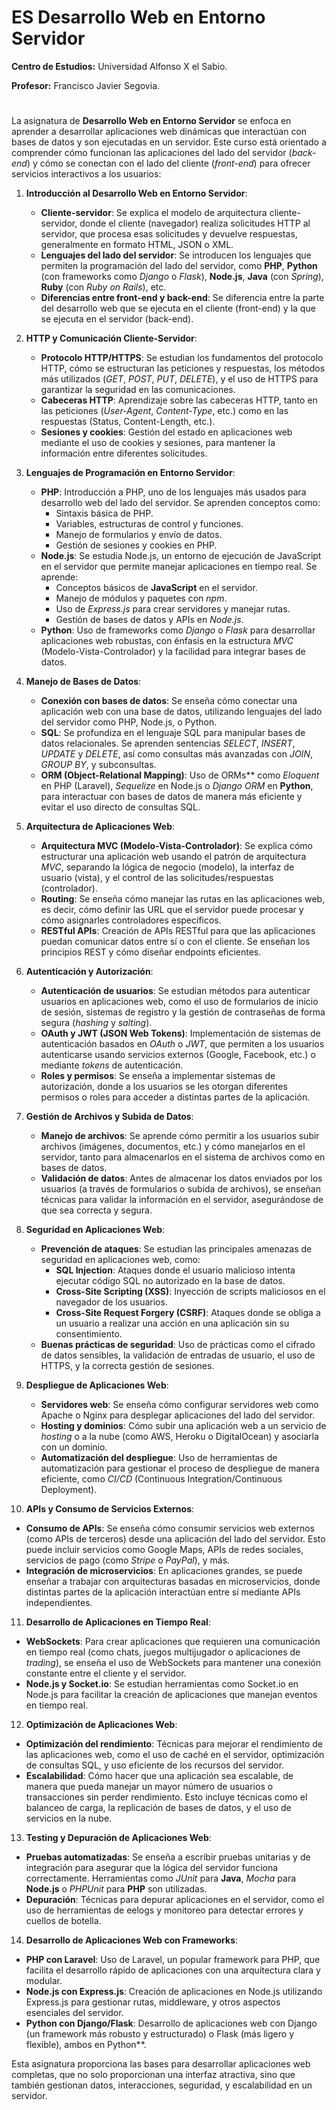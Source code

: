 # ES Desarrollo Web en Entorno Servidor

**Centro de Estudios:**  Universidad Alfonso X el Sabio.

**Profesor:** Francisco Javier Segovia.
#
La asignatura de **Desarrollo Web en Entorno Servidor** se enfoca en aprender a desarrollar aplicaciones web dinámicas que interactúan con bases de datos y son ejecutadas en un servidor. Este curso está orientado a comprender cómo funcionan las aplicaciones del lado del servidor (*back-end*) y cómo se conectan con el lado del cliente (*front-end*) para ofrecer servicios interactivos a los usuarios:

1. **Introducción al Desarrollo Web en Entorno Servidor**:

   - **Cliente-servidor**: Se explica el modelo de arquitectura cliente-servidor, donde el cliente (navegador) realiza solicitudes HTTP al servidor, que procesa esas solicitudes y devuelve respuestas, generalmente en formato HTML, JSON o XML.
   - **Lenguajes del lado del servidor**: Se introducen los lenguajes que permiten la programación del lado del servidor, como **PHP**, **Python** (con frameworks como *Django* o *Flask*), **Node.js**, **Java** (con *Spring*), **Ruby** (con *Ruby on Rails*), etc.
   - **Diferencias entre front-end y back-end**: Se diferencia entre la parte del desarrollo web que se ejecuta en el cliente (front-end) y la que se ejecuta en el servidor (back-end).

2. **HTTP y Comunicación Cliente-Servidor**:
   - **Protocolo HTTP/HTTPS**: Se estudian los fundamentos del protocolo HTTP, cómo se estructuran las peticiones y respuestas, los métodos más utilizados (*GET*, *POST*, *PUT*, *DELETE*), y el uso de HTTPS para garantizar la seguridad en las comunicaciones.
   - **Cabeceras HTTP**: Aprendizaje sobre las cabeceras HTTP, tanto en las peticiones (*User-Agent*, *Content-Type*, etc.) como en las respuestas (Status, Content-Length, etc.).
   - **Sesiones y cookies**: Gestión del estado en aplicaciones web mediante el uso de cookies y sesiones, para mantener la información entre diferentes solicitudes.

3. **Lenguajes de Programación en Entorno Servidor**:
   - **PHP**: Introducción a PHP, uno de los lenguajes más usados para desarrollo web del lado del servidor. Se aprenden conceptos como:
     - Sintaxis básica de PHP.
     - Variables, estructuras de control y funciones.
     - Manejo de formularios y envío de datos.
     - Gestión de sesiones y cookies en PHP.
   - **Node.js**: Se estudia Node.js, un entorno de ejecución de JavaScript en el servidor que permite manejar aplicaciones en tiempo real. Se aprende:
     - Conceptos básicos de **JavaScript** en el servidor.
     - Manejo de módulos y paquetes con *npm*.
     - Uso de *Express.js* para crear servidores y manejar rutas.
     - Gestión de bases de datos y APIs en *Node.js*.
   - **Python**: Uso de frameworks como *Django* o *Flask* para desarrollar aplicaciones web robustas, con énfasis en la estructura *MVC* (Modelo-Vista-Controlador) y la facilidad para integrar bases de datos.

4. **Manejo de Bases de Datos**:
   - **Conexión con bases de datos**: Se enseña cómo conectar una aplicación web con una base de datos, utilizando lenguajes del lado del servidor como PHP, Node.js, o Python.
   - **SQL**: Se profundiza en el lenguaje SQL para manipular bases de datos relacionales. Se aprenden sentencias *SELECT*, *INSERT*, *UPDATE* y *DELETE*, así como consultas más avanzadas con *JOIN*, *GROUP BY*, y subconsultas.
   - **ORM (Object-Relational Mapping)**: Uso de ORMs** como *Eloquent* en PHP (Laravel), *Sequelize* en Node.js o *Django ORM* en **Python**, para interactuar con bases de datos de manera más eficiente y evitar el uso directo de consultas SQL.

5. **Arquitectura de Aplicaciones Web**:
   - **Arquitectura MVC (Modelo-Vista-Controlador)**: Se explica cómo estructurar una aplicación web usando el patrón de arquitectura *MVC*, separando la lógica de negocio (modelo), la interfaz de usuario (vista), y el control de las solicitudes/respuestas (controlador).
   - **Routing**: Se enseña cómo manejar las rutas en las aplicaciones web, es decir, cómo definir las URL que el servidor puede procesar y cómo asignarles controladores específicos.
   - **RESTful APIs**: Creación de APIs RESTful para que las aplicaciones puedan comunicar datos entre sí o con el cliente. Se enseñan los principios REST y cómo diseñar endpoints eficientes.

6. **Autenticación y Autorización**:
   - **Autenticación de usuarios**: Se estudian métodos para autenticar usuarios en aplicaciones web, como el uso de formularios de inicio de sesión, sistemas de registro y la gestión de contraseñas de forma segura (*hashing* y *salting*).
   - **OAuth y JWT (JSON Web Tokens)**: Implementación de sistemas de autenticación basados en *OAuth* o *JWT*, que permiten a los usuarios autenticarse usando servicios externos (Google, Facebook, etc.) o mediante *tokens* de autenticación.
   - **Roles y permisos**: Se enseña a implementar sistemas de autorización, donde a los usuarios se les otorgan diferentes permisos o roles para acceder a distintas partes de la aplicación.

7. **Gestión de Archivos y Subida de Datos**:
   - **Manejo de archivos**: Se aprende cómo permitir a los usuarios subir archivos (imágenes, documentos, etc.) y cómo manejarlos en el servidor, tanto para almacenarlos en el sistema de archivos como en bases de datos.
   - **Validación de datos**: Antes de almacenar los datos enviados por los usuarios (a través de formularios o subida de archivos), se enseñan técnicas para validar la información en el servidor, asegurándose de que sea correcta y segura.

8. **Seguridad en Aplicaciones Web**:
   - **Prevención de ataques**: Se estudian las principales amenazas de seguridad en aplicaciones web, como:
     - **SQL Injection**: Ataques donde el usuario malicioso intenta ejecutar código SQL no autorizado en la base de datos.
     - **Cross-Site Scripting (XSS)**: Inyección de scripts maliciosos en el navegador de los usuarios.
     - **Cross-Site Request Forgery (CSRF)**: Ataques donde se obliga a un usuario a realizar una acción en una aplicación sin su consentimiento.
   - **Buenas prácticas de seguridad**: Uso de prácticas como el cifrado de datos sensibles, la validación de entradas de usuario, el uso de HTTPS, y la correcta gestión de sesiones.

9. **Despliegue de Aplicaciones Web**:
   - **Servidores web**: Se enseña cómo configurar servidores web como Apache o Nginx para desplegar aplicaciones del lado del servidor.
   - **Hosting y dominios**: Cómo subir una aplicación web a un servicio de *hosting* o a la nube (como AWS, Heroku o DigitalOcean) y asociarla con un dominio.
   - **Automatización del despliegue**: Uso de herramientas de automatización para gestionar el proceso de despliegue de manera eficiente, como *CI/CD* (Continuous Integration/Continuous Deployment).

10. **APIs y Consumo de Servicios Externos**:
   - **Consumo de APIs**: Se enseña cómo consumir servicios web externos (como APIs de terceros) desde una aplicación del lado del servidor. Esto puede incluir servicios como Google Maps, APIs de redes sociales, servicios de pago (como *Stripe* o *PayPal*), y más.
   - **Integración de microservicios**: En aplicaciones grandes, se puede enseñar a trabajar con arquitecturas basadas en microservicios, donde distintas partes de la aplicación interactúan entre sí mediante APIs independientes.

11. **Desarrollo de Aplicaciones en Tiempo Real**:
   - **WebSockets**: Para crear aplicaciones que requieren una comunicación en tiempo real (como chats, juegos multijugador o aplicaciones de *trading*), se enseña el uso de WebSockets para mantener una conexión constante entre el cliente y el servidor.
   - **Node.js y Socket.io**: Se estudian herramientas como Socket.io en Node.js para facilitar la creación de aplicaciones que manejan eventos en tiempo real.

12. **Optimización de Aplicaciones Web**:
   - **Optimización del rendimiento**: Técnicas para mejorar el rendimiento de las aplicaciones web, como el uso de caché en el servidor, optimización de consultas SQL, y uso eficiente de los recursos del servidor.
   - **Escalabilidad**: Cómo hacer que una aplicación sea escalable, de manera que pueda manejar un mayor número de usuarios o transacciones sin perder rendimiento. Esto incluye técnicas como el balanceo de carga, la replicación de bases de datos, y el uso de servicios en la nube.

13. **Testing y Depuración de Aplicaciones Web**:
   - **Pruebas automatizadas**: Se enseña a escribir pruebas unitarias y de integración para asegurar que la lógica del servidor funciona correctamente. Herramientas como *JUnit* para **Java**, *Mocha* para **Node.js** o *PHPUnit* para **PHP** son utilizadas.
   - **Depuración**: Técnicas para depurar aplicaciones en el servidor, como el uso de herramientas de eelogs y monitoreo para detectar errores y cuellos de botella.

14. **Desarrollo de Aplicaciones Web con Frameworks**:
   - **PHP con Laravel**: Uso de Laravel, un popular framework para PHP, que facilita el desarrollo rápido de aplicaciones con una arquitectura clara y modular.
   - **Node.js con Express.js**: Creación de aplicaciones en Node.js utilizando Express.js para gestionar rutas, middleware, y otros aspectos esenciales del servidor.
   - **Python con Django/Flask**: Desarrollo de aplicaciones web con Django (un framework más robusto y estructurado) o Flask (más ligero y flexible), ambos en Python**.

Esta asignatura proporciona las bases para desarrollar aplicaciones web completas, que no solo proporcionan una interfaz atractiva, sino que también gestionan datos, interacciones, seguridad, y escalabilidad en un servidor.

